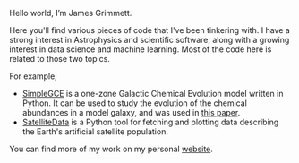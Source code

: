 Hello world, I’m James Grimmett.

Here you'll find various pieces of code that I've been tinkering with.
I have a strong interest in Astrophysics and scientific software, along with a growing interest in data science and machine learning. Most of the code here is related to those two topics.

For example;
- [SimpleGCE](https://github.com/jamesgrimmett/simple_gce) is a one-zone Galactic Chemical Evolution model written in Python. It can be used to study the evolution of the chemical abundances in a model galaxy, and was used in [this paper](https://arxiv.org/abs/1911.05901).
- [SatelliteData](https://github.com/jamesgrimmett/satellite_data) is a Python tool for fetching and plotting data describing the Earth's artificial satellite population.

You can find more of my work on my personal [website](https://space-etc.herokuapp.com/).

<!---
jamesgrimmett/jamesgrimmett is a ✨ special ✨ repository because its `README.md` (this file) appears on your GitHub profile.
You can click the Preview link to take a look at your changes.
--->
